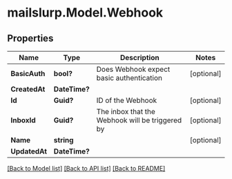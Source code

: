 # mailslurp.Model.Webhook
## Properties

Name | Type | Description | Notes
------------ | ------------- | ------------- | -------------
**BasicAuth** | **bool?** | Does Webhook expect basic authentication | [optional] 
**CreatedAt** | **DateTime?** |  | 
**Id** | **Guid?** | ID of the Webhook | [optional] 
**InboxId** | **Guid?** | The inbox that the Webhook will be triggered by | [optional] 
**Name** | **string** |  | [optional] 
**UpdatedAt** | **DateTime?** |  | 

[[Back to Model list]](../README.md#documentation-for-models) [[Back to API list]](../README.md#documentation-for-api-endpoints) [[Back to README]](../README.md)

